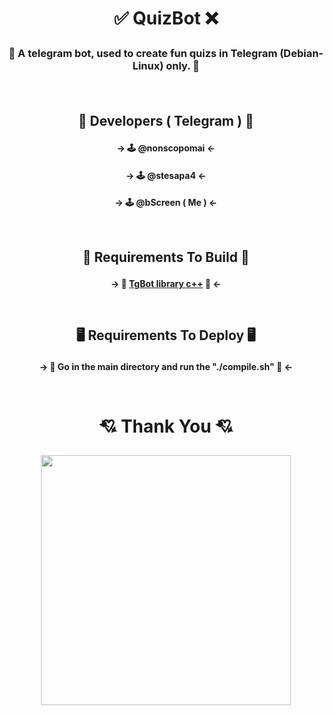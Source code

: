 # <p align="center"> ✅ QuizBot ❌<p>
### <p align="center"> 🔖 A telegram bot, used to create fun quizs in Telegram (Debian-Linux) only. 🔖</p><br>

## <p align="center">🚀 Developers ( Telegram ) 🚀</p>
#### <p align="center">-> 🕹️ @nonscopomai <- </p>
#### <p align="center">-> 🕹️ @stesapa4 <- </p>
#### <p align="center">-> 🕹️ @bScreen ( Me ) <- </p><br>

## <p align="center">🔨 Requirements To Build 🔨</p>
#### <p align="center">-> 💢 <a href="https://github.com/reo7sp/tgbot-cpp">TgBot library c++</a>   💢 <- </p><br>

## <p align="center">🖥️ Requirements To Deploy 🖥️</p>
#### <p align="center">-> 💢 Go in the main directory and run the "./compile.sh" 💢 <- </p><br>

# <p align="center">💘 Thank You 💘</p>
<p align="center"> <img src="https://data.whicdn.com/images/164035936/original.gif" width="400px" height="400px"></p>
